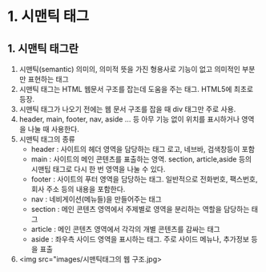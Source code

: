 # 1. 시맨틱 태그
## 1. 시맨틱 태그란
1. 시맨틱(semantic) 의미의, 의미적 뜻을 가진 형용사로 기능이 없고 의미적인 부분만 표현하는 태그
2. 시맨틱 태그는 HTML 웹문서 구조를 잡는데 도움을 주는 태그. HTML5에 최초로 등장.
3. 시맨틱 태그가 나오기 전에는 웹 문서 구조를 잡을 때 div 태그만 주로 사용.
4. header, main, footer, nav, aside ... 등 아무 기능 없이 위치를 표시하거나 영역을 나눌 때 사용한다.
5. 시맨틱 태그의 종류
    - header : 사이트의 헤더 영역을 담당하는 태그 로고, 네브바, 검색창등이 포함
    - main : 사이트의 메인 콘텐츠를 표출하는 영역. section, article,aside 등의 시맨팁 태그로 다시 한 번 영역을 나눌 수 있다.
    - footer : 사이트의 푸터 영역을 담당하는 태그.
    일반적으로 전화번호, 팩스번호, 회사 주소 등의 내용을 포함한다.
    - nav : 네비게이션(메뉴들)을 만들어주는 태그
    - section : 메인 콘텐츠 영역에서 주제별로 영역을 분리하는 역할을 담당하는 태그
    - article : 메인 콘텐츠 영역에서 각각의 개별 콘텐츠를 감싸는 태그
    - aside : 좌우측 사이드 영역을 표시하는 태그. 주로 사이드 메뉴나, 추가정보 등을 표출
6. <img src="images/시맨틱태그의 웹 구조.jpg>